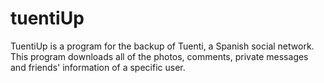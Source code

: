 tuentiUp
========

TuentiUp is a program for the backup of Tuenti, a Spanish social network.
This program downloads all of the photos, comments, private messages and friends' information of a specific user.
